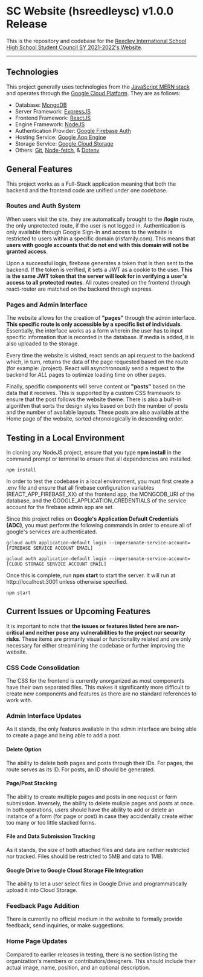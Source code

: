 # SC Website (hsreedleysc) v1.0.0 Release

This is the repository and codebase for the [Reedley International School High School Student Council SY 2021-2022's Website](https://www.hsreedleysc.com). 

---

## Technologies

This project generally uses technologies from the [JavaScript MERN stack](https://www.geeksforgeeks.org/mern-stack) and operates through the [Google Cloud Platform](https://cloud.google.com). They are as follows:

* Database: [MongoDB](https://www.mongodb.com)
* Server Framework: [ExpressJS](https://expressjs.com)
* Frontend Framework: [ReactJS](https://reactjs.org)
* Engine Framework: [NodeJS](https://nodejs.org)
* Authentication Provider: [Google Firebase Auth](https://firebase.google.com/products/auth)
* Hosting Service: [Google App Engine](https://cloud.google.com/appengine)
* Storage Service: [Google Cloud Storage](https://cloud.google.com/storage)
* Others: [Git](https://git-scm.com/), [Node-fetch](https://www.npmjs.com/package/node-fetch), & [Dotenv](https://www.npmjs.com/package/dotenv)

## General Features

This project works as a Full-Stack application meaning that both the backend and the frontend code are unified under one codebase. 


### Routes and Auth System

When users visit the site, they are automatically brought to the **/login** route, the only unprotected route, if the user is not logged in. Authentication is only available through Google Sign-In and access to the website is restricted to users within a specific domain (risfamily.com). This means that **users with google accounts that do not end with this domain will not be granted access**.

Upon a successful login, firebase generates a token that is then sent to the backend. If the token is verified, it sets a JWT as a cookie to the user. **This is the same JWT token that the server will look for in verifying a user's access to all protected routes**. All routes created on the frontend through react-router are matched on the backend through express. 

### Pages and Admin Interface

The website allows for the creation of **"pages"** through the admin interface. **This specific route is only accessible by a specific list of individuals**. Essentially, the interface works as a form wherein the user has to input specific information that is recorded in the database. If media is added, it is also uploaded to the storage. 

Every time the website is visited, react sends an api request to the backend which, in turn, returns the data of the page requested based on the route (for example: /project). React will asynchronously send a request to the backend for *ALL* pages to optimize loading time on other pages. 

Finally, specific components will serve content or **"posts"** based on the data that it receives. This is supported by a custom CSS framework to ensure that the post follows the website theme. There is also a built-in algorithm that sorts the design styles based on both the number of posts and the number of available layouts. These posts are also available at the Home page of the website, sorted chronologically in descending order.

## Testing in a Local Environment

In cloning any NodeJS project, ensure that you type **npm install** in the command prompt or terminal to ensure that all dependencies are installed.

    npm install

In order to test the codebase in a local environment, you must first create a .env file and ensure that all firebase configuration variables (REACT_APP_FIREBASE_XX) of the frontend app, the MONGODB_URI of the database, and the GOOGLE_APPLICATION_CREDENTIALS of the service account for the firebase admin app are set. 

Since this project relies on **Google's Application Default Credentials (ADC)**, you must perform the following commands in order to ensure all of google's services are authenticated.

    gcloud auth application-default login --impersonate-service-account=[FIREBASE SERVICE ACCOUNT EMAIL]

    gcloud auth application-default login --impersonate-service-account=[CLOUD STORAGE SERVICE ACCOUNT EMAIL]

Once this is complete, run **npm start** to start the server. It will run at http://localhost:3001 unless otherwise specified. 

    npm start

## Current Issues or Upcoming Features

It is important to note that **the issues or features listed here are non-critical and neither pose any vulnerabilities to the project nor security risks**. These items are primarily visual or functionality related and are only necessary for either streamlining the codebase or further improving the website. 

### CSS Code Consolidation

The CSS for the frontend is currently unorganized as most components have their own separated files. This makes it significantly more difficult to create new components and features as there are no standard references to work with. 

### Admin Interface Updates

As it stands, the only features available in the admin interface are being able to create a page and being able to add a post.

#### Delete Option

The ability to delete both pages and posts through their IDs. For pages, the route serves as its ID. For posts, an ID should be generated.

#### Page/Post Stacking

The ability to create multiple pages and posts in one request or form submission. Inversely, the ability to delete muliple pages and posts at once. In both operations, users should have the ability to add or delete an instance of a form (for page or post) in case they accidentally create either too many or too little stacked forms. 

#### File and Data Submission Tracking

As it stands, the size of both attached files and data are neither restricted nor tracked. Files should be restricted to 5MB and data to 1MB. 

#### Google Drive to Google Cloud Storage File Integration

The ability to let a user select files in Google Drive and programmatically upload it into Cloud Storage. 


### Feedback Page Addition

There is currently no official medium in the website to formally provide feedback, send inquiries, or make suggestions. 


### Home Page Updates

Compared to earlier releases in testing, there is no section listing the organization's members or contributors/designers. This should include their actual image, name, position, and an optional description. 